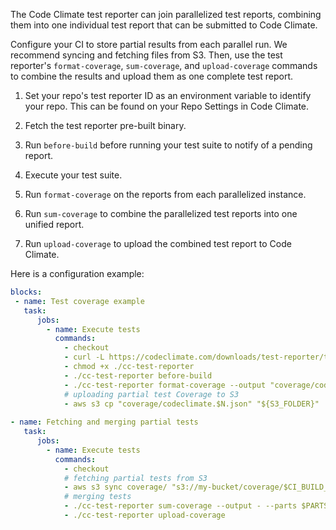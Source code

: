 The Code Climate test reporter can join parallelized test reports, combining them into one individual test report that can be submitted to Code Climate.

Configure your CI to store partial results from each parallel run. We recommend syncing and fetching files from S3. Then, use the test reporter's `format-coverage`, `sum-coverage`, and `upload-coverage` commands to combine the results and upload them as one complete test report.

1. Set your repo's test reporter ID as an environment variable to identify your repo. This can be found on your Repo Settings in Code Climate.

2. Fetch the test reporter pre-built binary.

3. Run `before-build` before running your test suite to notify of a pending report.

4. Execute your test suite.

5. Run `format-coverage` on the reports from each parallelized instance.

6. Run `sum-coverage` to combine the parallelized test reports into one unified report.

7. Run `upload-coverage` to upload the combined test report to Code Climate.


Here is a configuration example:

```yaml
blocks:
 - name: Test coverage example
   task:
      jobs:
        - name: Execute tests
          commands:
            - checkout
            - curl -L https://codeclimate.com/downloads/test-reporter/test-reporter-latest-linux-amd64 > ./cc-test-reporter
            - chmod +x ./cc-test-reporter
            - ./cc-test-reporter before-build
            - ./cc-test-reporter format-coverage --output "coverage/codeclimate.$N.json"
            # uploading partial test Coverage to S3
            - aws s3 cp "coverage/codeclimate.$N.json" "${S3_FOLDER}"
      
- name: Fetching and merging partial tests
   task:
      jobs:
        - name: Execute tests
          commands:
            - checkout
            # fetching partial tests from S3
            - aws s3 sync coverage/ "s3://my-bucket/coverage/$CI_BUILD_NUMBER"
            # merging tests
            - ./cc-test-reporter sum-coverage --output - --parts $PARTS coverage/codeclimate.*.json 
            - ./cc-test-reporter upload-coverage
```
